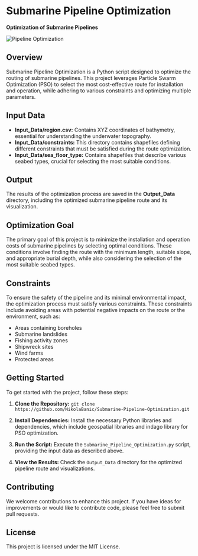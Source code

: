 # Submarine Pipeline Optimization

**Optimization of Submarine Pipelines**

![Pipeline Optimization](link_to_image_or_screenshot.png)

## Overview

Submarine Pipeline Optimization is a Python script designed to optimize the routing of submarine pipelines. This project leverages Particle Swarm Optimization (PSO) to select the most cost-effective route for installation and operation, while adhering to various constraints and optimizing multiple parameters.

## Input Data

- **Input_Data/region.csv:** Contains XYZ coordinates of bathymetry, essential for understanding the underwater topography.
- **Input_Data/constraints:** This directory contains shapefiles defining different constraints that must be satisfied during the route optimization.
- **Input_Data/sea_floor_type:** Contains shapefiles that describe various seabed types, crucial for selecting the most suitable conditions.

## Output

The results of the optimization process are saved in the **Output_Data** directory, including the optimized submarine pipeline route and its visualization.

## Optimization Goal

The primary goal of this project is to minimize the installation and operation costs of submarine pipelines by selecting optimal conditions. These conditions involve finding the route with the minimum length, suitable slope, and appropriate burial depth, while also considering the selection of the most suitable seabed types.

## Constraints

To ensure the safety of the pipeline and its minimal environmental impact, the optimization process must satisfy various constraints. These constraints include avoiding areas with potential negative impacts on the route or the environment, such as:

- Areas containing boreholes
- Submarine landslides
- Fishing activity zones
- Shipwreck sites
- Wind farms
- Protected areas

## Getting Started

To get started with the project, follow these steps:

1. **Clone the Repository:** `git clone https://github.com/NikolaBanic/Submarine-Pipeline-Optimization.git`

2. **Install Dependencies:** Install the necessary Python libraries and dependencies, which include geospatial libraries and indago library for PSO optimization.

3. **Run the Script:** Execute the `Submarine_Pipeline_Optimization.py` script, providing the input data as described above.

4. **View the Results:** Check the `Output_Data` directory for the optimized pipeline route and visualizations.

## Contributing

We welcome contributions to enhance this project. If you have ideas for improvements or would like to contribute code, please feel free to submit pull requests.

## License

This project is licensed under the MIT License.
